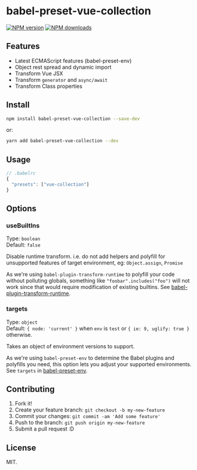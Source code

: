 # babel-preset-vue-collection

[![NPM version](https://img.shields.io/npm/v/babel-preset-vue-collection.svg?style=flat)](https://npmjs.com/package/babel-preset-vue-collection) [![NPM downloads](https://img.shields.io/npm/dm/babel-preset-vue-collection.svg?style=flat)](https://npmjs.com/package/babel-preset-vue-collection)

## Features

- Latest ECMAScript features (babel-preset-env)
- Object rest spread and dynamic import
- Transform Vue JSX
- Transform `generator` and `async/await`
- Transform Class properties

## Install

```bash
npm install babel-preset-vue-collection --save-dev
```

or:

```bash
yarn add babel-preset-vue-collection --dev
```

## Usage

```js
// .babelrc
{
  "presets": ["vue-collection"]
}
```

## Options

### useBuiltIns

Type: `boolean`<br>
Default: `false`

Disable runtime transform. i.e. do not add helpers and polyfill for unsupported features of target environment, eg: `Object.assign`, `Promise`

As we're using `babel-plugin-transform-runtime` to polyfill your code without polluting globals, something like `"foobar".includes("foo")` will not work since that would require modification of existing builtins. See [babel-plugin-transform-runtime](https://www.npmjs.com/package/babel-plugin-transform-runtime).

### targets

Type: `object`<br>
Default: `{ node: 'current' }` when `env` is `test` or `{ ie: 9, uglify: true }` otherwise.

Takes an object of environment versions to support.

As we're using `babel-preset-env` to determine the Babel plugins and polyfills you need, this option lets you adjust your supported environments. See `targets` in [babel-preset-env](https://github.com/babel/babel-preset-env).

## Contributing

1. Fork it!
2. Create your feature branch: `git checkout -b my-new-feature`
3. Commit your changes: `git commit -am 'Add some feature'`
4. Push to the branch: `git push origin my-new-feature`
5. Submit a pull request :D


## License

MIT.
